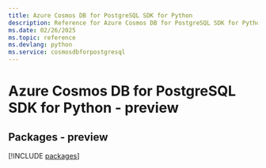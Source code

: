 ```yaml
---
title: Azure Cosmos DB for PostgreSQL SDK for Python
description: Reference for Azure Cosmos DB for PostgreSQL SDK for Python
ms.date: 02/26/2025
ms.topic: reference
ms.devlang: python
ms.service: cosmosdbforpostgresql
---
```

# Azure Cosmos DB for PostgreSQL SDK for Python - preview
## Packages - preview
[!INCLUDE [packages](cosmos-db-for-postgresql-index.md)]